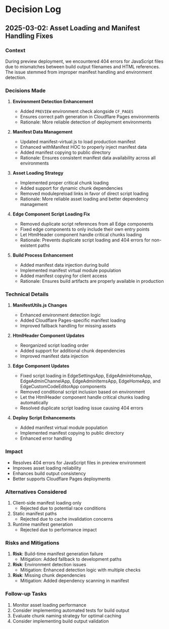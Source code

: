 # Decision Log

## 2025-03-02: Asset Loading and Manifest Handling Fixes

### Context
During preview deployment, we encountered 404 errors for JavaScript files due to mismatches between build output filenames and HTML references. The issue stemmed from improper manifest handling and environment detection.

### Decisions Made

1. **Environment Detection Enhancement**
   - Added `PREVIEW` environment check alongside `CF_PAGES`
   - Ensures correct path generation in Cloudflare Pages environments
   - Rationale: More reliable detection of deployment environments

2. **Manifest Data Management**
   - Updated manifest-virtual.js to load production manifest
   - Enhanced withManifest HOC to properly inject manifest data
   - Added manifest copying to public directory
   - Rationale: Ensures consistent manifest data availability across all environments

3. **Asset Loading Strategy**
   - Implemented proper critical chunk loading
   - Added support for dynamic chunk dependencies
   - Removed modulepreload links in favor of direct script loading
   - Rationale: More reliable asset loading and better dependency management

4. **Edge Component Script Loading Fix**
    - Removed duplicate script references from all Edge components
    - Fixed edge components to only include their own entry points
    - Let HtmlHeader component handle critical chunks loading
    - Rationale: Prevents duplicate script loading and 404 errors for non-existent paths

4. **Build Process Enhancement**
   - Added manifest data injection during build
   - Implemented manifest virtual module population
   - Added manifest copying for client access
   - Rationale: Ensures build artifacts are properly available in production

### Technical Details

1. **ManifestUtils.js Changes**
   - Enhanced environment detection logic
   - Added Cloudflare Pages-specific manifest loading
   - Improved fallback handling for missing assets

2. **HtmlHeader Component Updates**
   - Reorganized script loading order
   - Added support for additional chunk dependencies
   - Improved manifest data injection

3. **Edge Component Updates**
    - Fixed script loading in EdgeSettingsApp, EdgeAdminHomeApp, EdgeAdminChannelApp, EdgeAdminItemsApp, 
      EdgeHomeApp, and EdgeCustomCodeEditorApp components
    - Removed conditional script inclusion based on environment
    - Let the HtmlHeader component handle critical chunks loading automatically
    - Resolved duplicate script loading issue causing 404 errors

4. **Deploy Script Enhancements**
   - Added manifest virtual module population
   - Implemented manifest copying to public directory
   - Enhanced error handling

### Impact
- Resolves 404 errors for JavaScript files in preview environment
- Improves asset loading reliability
- Enhances build output consistency
- Better supports Cloudflare Pages deployments

### Alternatives Considered
1. Client-side manifest loading only
   - Rejected due to potential race conditions
2. Static manifest paths
   - Rejected due to cache invalidation concerns
3. Runtime manifest generation
   - Rejected due to performance impact

### Risks and Mitigations
1. **Risk**: Build-time manifest generation failure
   - Mitigation: Added fallback to development paths
2. **Risk**: Environment detection issues
   - Mitigation: Enhanced detection logic with multiple checks
3. **Risk**: Missing chunk dependencies
   - Mitigation: Added dependency scanning in manifest

### Follow-up Tasks
1. Monitor asset loading performance
2. Consider implementing automated tests for build output
3. Evaluate chunk naming strategy for optimal caching
4. Consider implementing build output validation